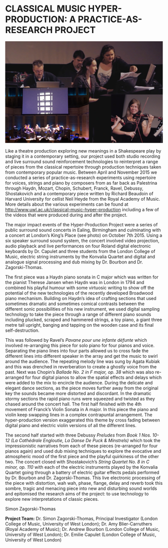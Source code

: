 # CLASSICAL MUSIC HYPER-PRODUCTION:  A PRACTICE-AS-RESEARCH PROJECT

![Image](Images/HyperMusicProduction_Image1.jpg)

Like a theatre production exploring new meanings in a Shakespeare play by staging it in a contemporary setting, our project used both studio recording and live surround sound reinforcement technologies to reinterpret a range of pieces from the classical repertoire through production techniques taken from contemporary popular music. Between April and November 2015 we conducted a series of practice-as-research experiments using repertoire for voices, strings and piano by composers from as far back as Palestrina through Haydn, Mozart, Chopin, Schubert, Franck, Ravel, Debussy, Shostakovich and a contemporary piece written by Richard Beaudoin of Harvard University for cellist Neil Heyde from the Royal Academy of Music. More details about the various experiments can be found at http://www.uwl.ac.uk/classical-music-hyper-production including a few of the videos that were produced during and after the project.

The major impact events of the Hyper-Production Project were a series of public surround sound concerts in Ealing, Birmingham and culminating with a concert at London’s King’s Place (see photo) on October 7th 2015. Using a six speaker surround sound system, the concert involved video projection, audio playback and live performances on four Roland digital electronic keyboards by Dr. Capulet and three students from the London College of Music, electric string instruments by the Konvalia Quartet and digital and analogue signal processing and dub mixing by Dr. Bourbon and Dr. Zagorski-Thomas.

The first piece was a Haydn piano sonata in C major which was written for the pianist Therese Jansen when Haydn was in London in 1794 and combined his playful humour with some virtuosic writing to show off the potential of the new technologies of the recently developed Broadwood piano mechanism. Building on Haydn’s idea of crafting sections that used sometimes dramatic and sometimes comical contrasts between the different sonic possibilities of his new instrument, we used digital sampling technology to take the piece through a range of different piano sounds including plucked, scraped and hammered strings, a toy piano, a giant three metre tall upright, banging and tapping on the wooden case and its final self-destruction.

This was followed by Ravel’s _Pavane pour une infante défunte_ which involved re-arranging this piece for solo piano for four pianos and voice. Separating the piano lines into four parts allowed us to cross fade the different lines into different speaker in the array and get the music to swirl around the audience. The repeating melody line was sung by Agata Kubiak and this was drenched in reverberation to create a ghostly voice from the past. Next was Chopin’s _Ballade No. 2 in F major, op. 38_ which was also re-arranged for four digital pianos to allow the spatial effects and delays which were added to the mix to encircle the audience. During the delicate and elegant dance sections, as the piece moves further away from the original key the sounds became more distorted and discordant. In the dramatic stormy sections the rapid piano runs were squeezed and twisted as they chased around the concert hall. The first half finished with the 4th movement of Franck’s Violin Sonata in A major. In this piece the piano and violin keep swapping lines in a complex contrapuntal arrangement. The hyper-production version exaggerated this theme by cross fading between digital piano and electric violin versions of all the different lines.

The second half started with three Debussy _Preludes_ from _Book 1 Nos. 10-12 (La Cathédrale Engloutie, La Danse De Puck & Minstrels)_ which took the impressionistic narratives from each of these pieces (re-arranged for four pianos again) and used dub mixing techniques to explore the evocative and atmospheric mood of the first piece and the playful quirkiness of the other two. The concert closed with Shostakovich’s _String Quartet No. 8 in C minor, op. 110_ with each of the electric instruments played by the Konvalia Quartet going through a battery of electric guitar effects pedals performed by Dr. Bourbon and Dr. Zagorski-Thomas. This live electronic processing of the piece with distortion, wah wah, phase, flange, delay and reverb took this sombre, tragic and menacing piece into new and disturbing sound worlds and epitomised the research aims of the project: to use technology to explore new interpretations of classic pieces.

Simon Zagorski-Thomas

**Project Team:**
Dr. Simon Zagorski-Thomas, Principal Investigator (London College of Music, University of West London); Dr. Amy Blier-Carruthers (Royal Academy of Music); Dr. Andrew Bourbon (London College of Music, University of West London); Dr. Emilie Capulet (London College of Music, University of West London)

